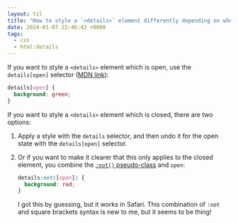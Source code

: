 ```yaml
---
layout: til
title: "How to style a `<details>` element differently depending on whether it’s open or closed"
date: 2024-01-07 22:46:43 +0000
tags:
  - css
  - html:details
---
```

If you want to style a `<details>` element which is open, use the `details[open]` selector ([MDN link](https://developer.mozilla.org/en-US/docs/Web/HTML/Element/details#customizing_the_appearance)):

```css
details[open] {
  background: green;
}
```

If you want to style a `<details>` element which is closed, there are two options:

1.  Apply a style with the `details` selector, and then undo it for the open state with the `details[open]` selector.

2.  Or if you want to make it clearer that this only applies to the closed element, you combine the [`:not()` pseudo-class](https://developer.mozilla.org/en-US/docs/Web/CSS/:not) and `open`:

    ```css
    details:not([open]) {
      background: red;
    }
    ```

    I got this by guessing, but it works in Safari.
    This combination of `:not` and square brackets syntax is new to me, but it seems to be thing!
